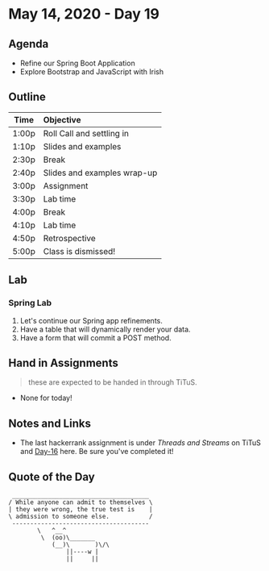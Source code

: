# May 14, 2020 - Day 19

## Agenda

- Refine our Spring Boot Application
- Explore Bootstrap and JavaScript with Irish

## Outline

| Time   | Objective                        |
| -------|:---------------------------------|
| 1:00p  | Roll Call and settling in        |
| 1:10p  | Slides and examples              |
| 2:30p  | Break                            |
| 2:40p  | Slides and examples wrap-up      |
| 3:00p  | Assignment                       |
| 3:30p  | Lab time                         |
| 4:00p  | Break                            |
| 4:10p  | Lab time                         |
| 4:50p  | Retrospective                    |
| 5:00p  | Class is dismissed!              |

## Lab

### Spring Lab

1. Let's continue our Spring app refinements.
2. Have a table that will dynamically render your data.
3. Have a form that will commit a POST method.

## Hand in Assignments

>these are expected to be handed in through TiTuS.

- None for today!

## Notes and Links

- The last hackerrank assignment is under *Threads and Streams* on TiTuS and [Day-16](/week-4/day-16/OVERVIEW.md) here. Be sure you've completed it!

## Quote of the Day

```
 ______________________________________
/ While anyone can admit to themselves \
| they were wrong, the true test is    |
\ admission to someone else.           /
 --------------------------------------
        \   ^__^
         \  (oo)\_______
            (__)\       )\/\
                ||----w |
                ||     ||
```
